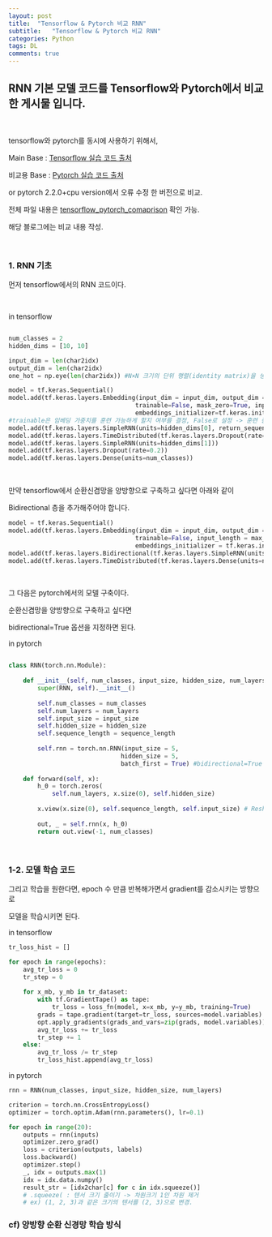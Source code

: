 ```yaml
---
layout: post
title:  "Tensorflow & Pytorch 비교 RNN" 
subtitle:   "Tensorflow & Pytorch 비교 RNN"
categories: Python
tags: DL
comments: true
---
```


## RNN 기본 모델 코드를 Tensorflow와 Pytorch에서 비교한 게시물 입니다.

<br/>

tensorflow와 pytorch를 동시에 사용하기 위해서, 

Main Base : [Tensorflow 실습 코드 출처](https://github.com/deeplearningzerotoall/TensorFlow/tree/master/tf_2.x)

비교용 Base : [Pytorch 실습 코드 출처](https://github.com/hunkim/PyTorchZeroToAll/tree/master)

or pytorch 2.2.0+cpu version에서 오류 수정 한 버전으로 비교.

전체 파일 내용은 [tensorflow_pytorch_comaprison](https://github.com/bluemumin/tensorflow_pytorch_comparison) 확인 가능.

해당 블로그에는 비교 내용 작성.

<br/>

### 1. RNN 기초

먼저 tensorflow에서의 RNN 코드이다.

<br/>

 in tensorflow

```python

num_classes = 2
hidden_dims = [10, 10]

input_dim = len(char2idx)
output_dim = len(char2idx)
one_hot = np.eye(len(char2idx)) #N×N 크기의 단위 행렬(identity matrix)을 생성

model = tf.keras.Sequential()
model.add(tf.keras.layers.Embedding(input_dim = input_dim, output_dim = output_dim,
                                   trainable=False, mask_zero=True, input_length=max_sequence,
                                   embeddings_initializer=tf.keras.initializers.Constant(one_hot)))
#trainable은 임베딩 가중치를 훈련 가능하게 할지 여부를 결정, False로 설정 -> 훈련 중에 업데이트되지 않음. 
model.add(tf.keras.layers.SimpleRNN(units=hidden_dims[0], return_sequences=True))
model.add(tf.keras.layers.TimeDistributed(tf.keras.layers.Dropout(rate=0.2))) #dropout을 시간 단계별로 적용
model.add(tf.keras.layers.SimpleRNN(units=hidden_dims[1]))
model.add(tf.keras.layers.Dropout(rate=0.2))
model.add(tf.keras.layers.Dense(units=num_classes))
```

<br/>

만약 tensorflow에서 순환신겸망을 양방향으로 구축하고 싶다면 아래와 같이

Bidirectional 층을 추가해주어야 합니다.

```python
model = tf.keras.Sequential()
model.add(tf.keras.layers.Embedding(input_dim = input_dim, output_dim = output_dim, mask_zero = True,
                                   trainable=False, input_length = max_sequence,
                                   embeddings_initializer = tf.keras.initializers.Constant(one_hot)))
model.add(tf.keras.layers.Bidirectional(tf.keras.layers.SimpleRNN(units=hidden_dim, return_sequences=True))) #양방향 순환 신경망
model.add(tf.keras.layers.TimeDistributed(tf.keras.layers.Dense(units=num_classes)))
```

<br/>

그 다음은 pytorch에서의 모델 구축이다.

순환신겸망을 양방향으로 구축하고 싶다면 

bidirectional=True 옵션을 지정하면 된다.

 in pytorch

```python

class RNN(torch.nn.Module):
    
    def __init__(self, num_classes, input_size, hidden_size, num_layers):
        super(RNN, self).__init__()
        
        self.num_classes = num_classes
        self.num_layers = num_layers
        self.input_size = input_size
        self.hidden_size = hidden_size
        self.sequence_length = sequence_length
        
        self.rnn = torch.nn.RNN(input_size = 5,
                               hidden_size = 5,
                               batch_first = True) #bidirectional=True
        
    def forward(self, x):
        h_0 = torch.zeros(
            self.num_layers, x.size(0), self.hidden_size)
        
        x.view(x.size(0), self.sequence_length, self.input_size) # Reshape input (batch, sequence, input)
        
        out, _ = self.rnn(x, h_0)
        return out.view(-1, num_classes)
```

<br/>

### 1-2. 모델 학습 코드

그리고 학습을 원한다면, epoch 수 만큼 반복해가면서 gradient를 감소시키는 방향으로

모델을 학습시키면 된다.

in tensorflow

```python
tr_loss_hist = []

for epoch in range(epochs):
    avg_tr_loss = 0
    tr_step = 0
    
    for x_mb, y_mb in tr_dataset:
        with tf.GradientTape() as tape:
            tr_loss = loss_fn(model, x=x_mb, y=y_mb, training=True)
        grads = tape.gradient(target=tr_loss, sources=model.variables)
        opt.apply_gradients(grads_and_vars=zip(grads, model.variables))
        avg_tr_loss += tr_loss
        tr_step += 1
    else:
        avg_tr_loss /= tr_step
        tr_loss_hist.append(avg_tr_loss)
```

in pytorch

```python
rnn = RNN(num_classes, input_size, hidden_size, num_layers)  

criterion = torch.nn.CrossEntropyLoss()
optimizer = torch.optim.Adam(rnn.parameters(), lr=0.1)

for epoch in range(20):
    outputs = rnn(inputs)
    optimizer.zero_grad()
    loss = criterion(outputs, labels)
    loss.backward()
    optimizer.step()
    _, idx = outputs.max(1)
    idx = idx.data.numpy()
    result_str = [idx2char[c] for c in idx.squeeze()] 
    # .squeeze( : 텐서 크기 줄이기 -> 차원크기 1인 차원 제거
    # ex) (1, 2, 3)과 같은 크기의 텐서를 (2, 3)으로 변경.
```

### cf) 양방향 순환 신경망 학습 방식